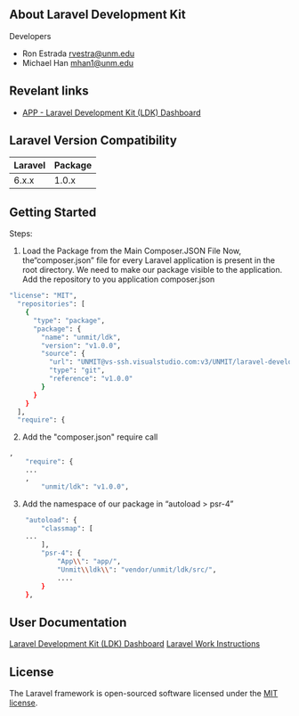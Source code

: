 ## About Laravel Development Kit

Developers
- Ron Estrada [rvestra@unm.edu](mailto:rvestra@unm.edu)
- Michael Han [mhan1@unm.edu](mailto:mhan1@unm.edu)

## Revelant links

- [APP - Laravel Development Kit (LDK) Dashboard](https://confluence.unm.edu/x/sYZ_BQ)

## Laravel Version Compatibility

 Laravel  | Package
:---------|:----------
 6.x.x    | 1.0.x

## Getting Started
Steps:
1. Load the Package from the Main Composer.JSON File
Now, the“composer.json” file for every Laravel application is present in the root directory.  We need to make our package visible to the application.
 Add the repository to you application composer.json
```bash
"license": "MIT",
  "repositories": [
    {
      "type": "package",
      "package": {
        "name": "unmit/ldk",
        "version": "v1.0.0",
        "source": {
          "url": "UNMIT@vs-ssh.visualstudio.com:v3/UNMIT/laravel-development-kit/laravel-development-kit",
          "type": "git",
          "reference": "v1.0.0"
        }
      }
    }
  ],
  "require": {
```
2.  Add the "composer.json" require call
```bash
,
    "require": {
	...
	,
        "unmit/ldk": "v1.0.0",
```
3.  Add the namespace of our package in “autoload > psr-4”
```bash
    "autoload": {
        "classmap": [
	...
        ],
        "psr-4": {
            "App\\": "app/",
            "Unmit\\ldk\\": "vendor/unmit/ldk/src/",
			....
        }
    },
```

##  User Documentation
[Laravel Development Kit (LDK) Dashboard](http://https://confluence.unm.edu/display/APPGS/APP+-+Laravel+Development+Kit+%28LDK%29+Dashboard "APPS - Laravel Development Kit (LDK) Dashboard")
[Laravel Work Instructions](http://https://confluence.unm.edu/display/TECH/APPS+-+Laravel+Work+Instructions "UNM IT - Laravel Work Instructions")
## License

The Laravel framework is open-sourced software licensed under the [MIT license](https://opensource.org/licenses/MIT).
